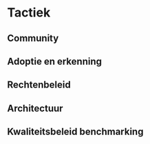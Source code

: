 # Tactiek


## Community


## Adoptie en erkenning



## Rechtenbeleid



## Architectuur



## Kwaliteitsbeleid benchmarking





